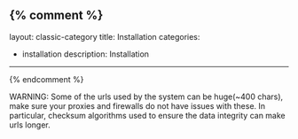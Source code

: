 {% comment %}
---
layout: classic-category
title: Installation
categories:
  - installation
description: Installation
---
{% endcomment %}

WARNING: Some of the urls used by the system can be huge(~400 chars), make sure your proxies and firewalls do not have issues with these. In particular, checksum algorithms used to ensure the data integrity can make urls longer.